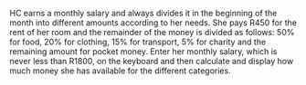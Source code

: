 HC earns a monthly salary and always divides it in the beginning of the month into
different amounts according to her needs. She pays R450 for the rent of her room and
the remainder of the money is divided as follows: 50% for food, 20% for clothing, 15%
for transport, 5% for charity and the remaining amount for pocket money. Enter her
monthly salary, which is never less than R1800, on the keyboard and then calculate
and display how much money she has available for the different categories.